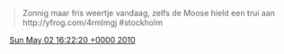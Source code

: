 > Zonnig maar fris weertje vandaag, zelfs de Moose hield een trui aan  http://yfrog\.com/4rmlmgj  \#stockholm

<img src="../../media/tweet.ico" width="12" /> [Sun May 02 16:22:20 +0000 2010](https://twitter.com/DromerDenker/status/13253723659)